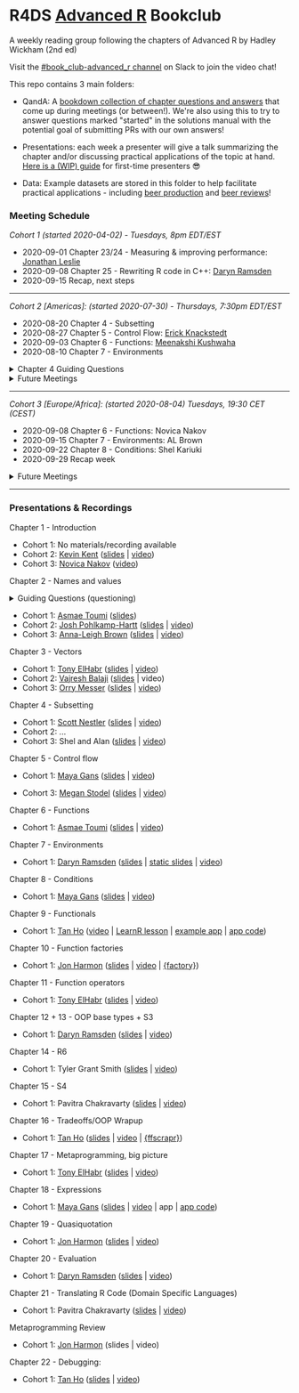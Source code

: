 # R4DS [Advanced R](https://adv-r.hadley.nz/) Bookclub
A weekly reading group following the chapters of Advanced R by Hadley Wickham (2nd ed)

Visit the [#book_club-advanced_r channel](https://r4ds.io/join) on Slack to join the video chat! 

This repo contains 3 main folders:

- QandA: A [bookdown collection of chapter questions and answers](https://r4ds.github.io/bookclub-Advanced_R/QandA/docs/welcome.html) that come up during meetings (or between!). We're also using this to try to answer questions marked "started" in the solutions manual with the potential goal of submitting PRs with our own answers!

- Presentations: each week a presenter will give a talk summarizing the chapter and/or discussing practical applications of the topic at hand. [Here is a (WIP) guide](https://github.com/r4ds/bookclub-template/blob/master/Presentations/PresentationGuide.md) for first-time presenters :sunglasses:

- Data: Example datasets are stored in this folder to help facilitate practical applications - including [beer production](https://github.com/rfordatascience/tidytuesday/blob/master/data/2020/2020-03-31/readme.md) and [beer reviews](https://www.kaggle.com/rdoume/beerreviews)!

### Meeting Schedule 

*Cohort 1 (started 2020-04-02) - Tuesdays, 8pm EDT/EST*

- 2020-09-01 Chapter 23/24 - Measuring & improving performance: [Jonathan
  Leslie](https://twitter.com/jlesliedata)
- 2020-09-08 Chapter 25 - Rewriting R code in C++: [Daryn Ramsden](https://twitter.com/thisisdaryn)
- 2020-09-15 Recap, next steps

<hr>

*Cohort 2 [Americas]: (started 2020-07-30) - Thursdays, 7:30pm EDT/EST*

- 2020-08-20 Chapter 4 - Subsetting
- 2020-08-27 Chapter 5 - Control Flow: [Erick Knackstedt](https://twitter.com/Eknackstedt)
- 2020-09-03 Chapter 6 - Functions: [Meenakshi Kushwaha](https://twitter.com/envhealthspeak)
- 2020-08-10 Chapter 7 - Environments

<details>
  <summary> Chapter 4 Guiding Questions </summary>

- Why are there six methods for subsetting atomic vectors? Are there different use cases or purposes for each? 
- What are the similarities and differences between subsetting vectors, lists, dataframes, and tibbles? 
- What is the difference between simplifying and preserving when subsetting? 
- What are the most common use cases for subsetting? 

</details>

<details>
  <summary> Future Meetings </summary>


</details>

<hr>

*Cohort 3 [Europe/Africa]: (started 2020-08-04) Tuesdays, 19:30 CET (CEST)*

- 2020-09-08 Chapter 6 - Functions: Novica Nakov
- 2020-09-15 Chapter 7 - Environments: AL Brown
- 2020-09-22 Chapter 8 - Conditions: Shel Kariuki
- 2020-09-29 Recap week

<details>
  <summary> Future Meetings </summary>



</details>

<hr>

### Presentations & Recordings

Chapter 1 - Introduction

- Cohort 1: No materials/recording available
- Cohort 2: [Kevin Kent](https://twitter.com/kevin_m_kent) ([slides](https://docs.google.com/presentation/d/1oKhqSY6L6yI3yMwB4JB1eduLqu6UWPZ7Y1v32FK042I/edit?usp=sharing) | [video](https://www.youtube.com/watch?v=PCG52lU_YlA&t))
- Cohort 3: [Novica Nakov](https://twitter.com/novicanakov) ([video](https://www.youtube.com/watch?v=f6PuOnuZWBc))

Chapter 2 - Names and values

<details>
  <summary> Guiding Questions (questioning) </summary>

- What is the difference between an object’s name and its values?
- When you modify a vector, when does a copy occur? Are there cases when a copy isn’t created?
- How do you check how much space and object occupies? What kinds of objects occupy the most/least space?
- When does R’s garbage collection usually run? How do you manually clean up memory?

</details>

- Cohort 1: [Asmae Toumi](https://twitter.com/asmae_toumi) ([slides](https://r4ds.github.io/bookclub-Advanced_R/Presentations/Week02/Cohort1/Chap2slides.html#1))
- Cohort 2: [Josh Pohlkamp-Hartt](https://twitter.com/jpohlkamphartt) ([slides](https://r4ds.github.io/bookclub-Advanced_R/Presentations/Week02/Cohort2_America/Chapter2Slides.html#1) | [video](https://www.youtube.com/watch?v=pCiNj2JRK50&t))
- Cohort 3: [Anna-Leigh Brown](https://twitter.com/annaleighbrown2) ([slides](https://docs.google.com/presentation/d/1HNmri86BXWrLThgjECqHOKN7KEab01BTDZCUDT2xUo8/edit?usp=sharing) | [video](https://youtu.be/-bEXdOoxO_E))

Chapter 3 - Vectors

- Cohort 1: [Tony ElHabr](https://twitter.com/TonyElHabr) ([slides](https://r4ds.github.io/bookclub-Advanced_R/Presentations/Week03/Cohort1/Chap3slides.html#1) | [video](https://www.youtube.com/watch?v=pQ-xDAPEQaw))
- Cohort 2: [Vajresh Balaji](https://twitter.com/bvajresh) ([slides](https://r4ds.github.io/bookclub-Advanced_R/Presentations/Week03/Cohort2/Chapter3Slides.html#1) | video)
- Cohort 3: [Orry Messer](https://twitter.com/orrymr) ([slides](https://r4ds.github.io/bookclub-Advanced_R/Presentations/Week03/Cohort3/Chapter_3.html#1) | [video](https://www.youtube.com/watch?v=9E4RlbW8vxU))

Chapter 4 - Subsetting

- Cohort 1: [Scott Nestler](https://twitter.com/ScottNestler) ([slides](https://r4ds.github.io/bookclub-Advanced_R/Presentations/Week04/Cohort1/Chap4slides.html#1) | [video](https://www.youtube.com/watch?v=eLMpCc0t1cg))
- Cohort 2: ...
- Cohort 3: Shel and Alan ([slides](https://r4ds.github.io/bookclub-Advanced_R/Presentations/Week04/Cohort3/chapter4.html#1) | [video](https://www.youtube.com/watch?v=CvvXkXiF3Ig))

Chapter 5 - Control flow 

- Cohort 1: [Maya Gans](https://maya.rbind.io) ([slides](https://r4ds.github.io/bookclub-Advanced_R/Presentations/Week05/Cohort1/Chapter5.html#1) | [video](https://www.youtube.com/watch?v=96eY6YS_3hU))

- Cohort 3: [Megan Stodel]() ([slides]() | [video](https://www.youtube.com/watch?v=u6UMGWDuxDE))

Chapter 6 - Functions

- Cohort 1: [Asmae Toumi](https://twitter.com/asmae_toumi) ([slides](https://r4ds.github.io/bookclub-Advanced_R/Presentations/Week06/Cohort1/Chap6slides.html#1) | [video](https://youtu.be/UwzGhMndWzs))

Chapter 7 - Environments

- Cohort 1: [Daryn Ramsden](https://twitter.com/thisisdaryn)  ([slides](https://r4dscommunity.shinyapps.io/environments/) | [static slides](https://r4ds.github.io/bookclub-Advanced_R/Presentations/Week07/Cohort1/Chap7Slides.html#1) | [video](https://www.youtube.com/watch?v=mk7iu1-P8ZU))

Chapter 8 - Conditions

- Cohort 1: [Maya Gans](https://maya.rbind.io) ([slides](https://r4ds.github.io/bookclub-Advanced_R/Presentations/Week08/Cohort1/Chapter8.html#1) | [video](https://www.youtube.com/watch?v=mwiNe083DLU))

Chapter 9 - Functionals

- Cohort 1: [Tan Ho](https://twitter.com/_tanho) ([video](https://youtu.be/o0a6aJ4kCkU) | [LearnR lesson](https://apps.tanho.ca/app_direct/advr_w9_learnr/) | [example app](https://apps.tanho.ca/app_direct/advr_w9_app/) | [app code](https://github.com/r4ds/bookclub-Advanced_R/tree/master/Presentations/Week09/Cohort1/))

Chapter 10 - Function factories

- Cohort 1: [Jon Harmon](https://twitter.com/jonthegeek) ([slides](https://r4ds.github.io/bookclub-Advanced_R/Presentations/Week10/Cohort1/Chapter10.html#1) | [video](https://www.youtube.com/watch?v=enI5Ynq6olI) | [{factory}](https://cran.r-project.org/package=factory))

Chapter 11 - Function operators

- Cohort 1: [Tony ElHabr](https://twitter.com/TonyElHabr) ([slides](https://r4ds.github.io/bookclub-Advanced_R/Presentations/Week11/Cohort1/Chapter11.html#1) | [video](https://www.youtube.com/watch?v=zzUY03gt_pA&feature=youtu.be))

Chapter 12 + 13 - OOP base types + S3

- Cohort 1: [Daryn Ramsden](https://twitter.com/thisisdaryn) ([slides](https://r4ds.github.io/bookclub-Advanced_R/Presentations/Week12/Cohort1/Advanced_R_12to13_OOP.html#1) | [video](https://www.youtube.com/watch?v=Fy3JF5Em6qY&feature=youtu.be))

Chapter 14 - R6

- Cohort 1: Tyler Grant Smith ([slides](https://r4ds.github.io/bookclub-Advanced_R/Presentations/Week13/Cohort1/Chapter14.html#1) | [video](https://www.youtube.com/watch?v=hPjaOdprgow&feature=youtu.be))

Chapter 15 - S4

- Cohort 1: Pavitra Chakravarty ([slides](https://r4ds.github.io/bookclub-Advanced_R/Presentations/Week14/Cohort1/Chapter15.html#1) | [video](https://www.youtube.com/watch?v=a1jzpWiksyA&feature=youtu.be))

Chapter 16 - Tradeoffs/OOP Wrapup

- Cohort 1: [Tan Ho](https://twitter.com/_tanho) ([slides](https://r4ds.github.io/bookclub-Advanced_R/Presentations/Week15/Cohort1/AdvR-W15_Tradeoffs.html#1) | [video](https://www.youtube.com/watch?v=W1uc8HbyZvI&feature=youtu.be) | [{ffscrapr}](https://github.com/dynastyprocess/ffscrapr))

Chapter 17 - Metaprogramming, big picture

- Cohort 1: [Tony ElHabr](https://twitter.com/TonyElHabr) ([slides](https://r4ds.github.io/bookclub-Advanced_R/Presentations/Week16/Cohort1/Chapter17.html#1) | [video](https://www.youtube.com/watch?v=10gRbFMoh7g))

Chapter 18 - Expressions 

- Cohort 1: [Maya Gans](https://maya.rbind.io) ([slides](https://r4ds.github.io/bookclub-Advanced_R/Presentations/Week17/Cohort1/Chapter18.html#1) | [video](https://youtu.be/2NixH3QAerQ) | app | [app code](https://github.com/r4ds/bookclub-Advanced_R/tree/master/Presentations/Week17/Cohort1/expressions))

Chapter 19 - Quasiquotation

- Cohort 1: [Jon Harmon](https://twitter.com/jonthegeek) ([slides](https://r4ds.github.io/bookclub-Advanced_R/Presentations/Week18/Cohort1/Chapter19.html#1) | [video](https://youtu.be/tbByqsRRvdE))

Chapter 20 - Evaluation

- Cohort 1: [Daryn Ramsden](https://twitter.com/thisisdaryn) ([slides](https://r4ds.github.io/bookclub-Advanced_R/Presentations/Week19/Cohort1/AdvRChapter20#1) | [video](https://www.youtube.com/watch?v=4En_Ypvtjqw))

Chapter 21 - Translating R Code (Domain Specific Languages)

- Cohort 1: Pavitra Chakravarty ([slides](https://r4ds.github.io/bookclub-Advanced_R/Presentations/Week20/Cohort1/Chapter21.html#1) | [video](https://www.youtube.com/watch?v=fixyitpXrwY))

Metaprogramming Review
- Cohort 1: [Jon Harmon](https://twitter.com/JonTheGeek) (slides | video)

Chapter 22 - Debugging: 
- Cohort 1: [Tan Ho](https://twitter.com/_tanho) ([slides](https://r4ds.github.io/bookclub-Advanced_R/Presentations/Week21/Cohort1/AdvR_Ch22_Debugging) | [video](https://www.youtube.com/watch?v=ROMefwMuqXU))
